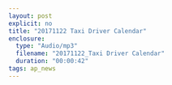 ```yaml
---
layout: post
explicit: no
title: "20171122 Taxi Driver Calendar"
enclosure:
  type: "Audio/mp3"
  filename: "20171122_Taxi Driver Calendar"
  duration: "00:00:42"
tags: ap_news
---
```




